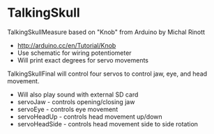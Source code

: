 TalkingSkull
============
TalkingSkullMeasure based on "Knob" from Arduino by Michal Rinott
* http://arduino.cc/en/Tutorial/Knob
* Use schematic for wiring potentiometer
* Will print exact degrees for servo movements

TalkingSkullFinal will control four servos to control jaw, eye, and head movement.
* Will also play sound with external SD card
* servoJaw - controls opening/closing jaw
* servoEye - controls eye movement
* servoHeadUp - controls head movement up/down
* servoHeadSide - controls head movement side to side rotation
